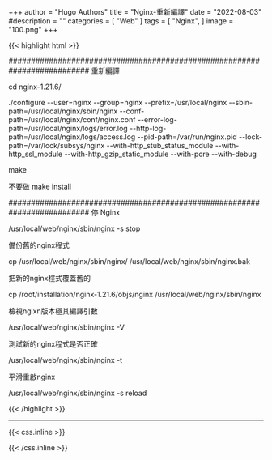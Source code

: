 +++
author = "Hugo Authors"
title = "Nginx-重新編譯"
date = "2022-08-03"
#description = ""
categories = [
    "Web"
]
tags = [
    "Nginx",
]
image = "100.png"
+++

{{< highlight html >}}

##########################################################################
重新編譯

cd nginx-1.21.6/

./configure --user=nginx --group=nginx --prefix=/usr/local/nginx --sbin-path=/usr/local/nginx/sbin/nginx --conf-path=/usr/local/nginx/conf/nginx.conf --error-log-path=/usr/local/nginx/logs/error.log --http-log-path=/usr/local/nginx/logs/access.log --pid-path=/var/run/nginx.pid --lock-path=/var/lock/subsys/nginx --with-http_stub_status_module --with-http_ssl_module --with-http_gzip_static_module --with-pcre --with-debug

make

不要做 make install

##########################################################################
停 Nginx

/usr/local/web/nginx/sbin/nginx -s stop

備份舊的nginx程式

cp /usr/local/web/nginx/sbin/nginx/ /usr/local/web/nginx/sbin/nginx.bak

把新的nginx程式覆蓋舊的

cp /root/installation/nginx-1.21.6/objs/nginx /usr/local/web/nginx/sbin/nginx

檢視ngixn版本極其編譯引數

/usr/local/web/nginx/sbin/nginx -V

測試新的nginx程式是否正確

/usr/local/web/nginx/sbin/nginx -t

平滑重啟nginx

/usr/local/web/nginx/sbin/nginx -s reload

{{< /highlight >}}

***

{{< css.inline >}}
<style>
.emojify {
	font-family: Apple Color Emoji, Segoe UI Emoji, NotoColorEmoji, Segoe UI Symbol, Android Emoji, EmojiSymbols;
	font-size: 2rem;
	vertical-align: middle;
}
@media screen and (max-width:650px) {
  .nowrap {
    display: block;
    margin: 25px 0;
  }
}
</style>
{{< /css.inline >}}
